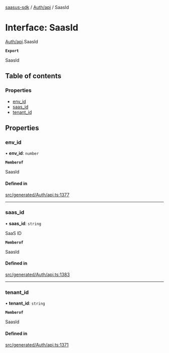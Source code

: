 [saasus-sdk](../README.md) / [Auth/api](../modules/Auth_api.md) / SaasId

# Interface: SaasId

[Auth/api](../modules/Auth_api.md).SaasId

**`Export`**

SaasId

## Table of contents

### Properties

- [env\_id](Auth_api.SaasId.md#env_id)
- [saas\_id](Auth_api.SaasId.md#saas_id)
- [tenant\_id](Auth_api.SaasId.md#tenant_id)

## Properties

### env\_id

• **env\_id**: `number`

**`Memberof`**

SaasId

#### Defined in

[src/generated/Auth/api.ts:1377](https://github.com/saasus-platform/saasus-sdk-javascript/blob/c6c266c/src/generated/Auth/api.ts#L1377)

___

### saas\_id

• **saas\_id**: `string`

SaaS ID

**`Memberof`**

SaasId

#### Defined in

[src/generated/Auth/api.ts:1383](https://github.com/saasus-platform/saasus-sdk-javascript/blob/c6c266c/src/generated/Auth/api.ts#L1383)

___

### tenant\_id

• **tenant\_id**: `string`

**`Memberof`**

SaasId

#### Defined in

[src/generated/Auth/api.ts:1371](https://github.com/saasus-platform/saasus-sdk-javascript/blob/c6c266c/src/generated/Auth/api.ts#L1371)
